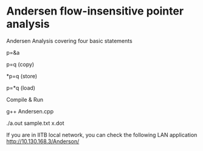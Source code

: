 # Andersen flow-insensitive pointer analysis
Andersen Analysis covering four basic statements

p=&a

p=q   (copy)

*p=q  (store)

p=*q  (load)


Compile & Run

g++ Andersen.cpp

./a.out sample.txt x.dot

If you are in IITB local network, you can check the following LAN application
http://10.130.168.3/Anderson/

